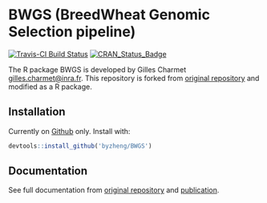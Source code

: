 # BWGS (BreedWheat Genomic Selection pipeline)

[![Travis-CI Build Status](https://travis-ci.com/byzheng/BWGS.svg?branch=master)](https://travis-ci.com/byzheng/BWGS)
[![CRAN_Status_Badge](http://www.r-pkg.org/badges/version/BWGS)](https://cran.r-project.org/package=BWGS)

The R package BWGS is developed by Gilles Charmet <gilles.charmet@inra.fr>. This repository is forked from [original repository](https://forgemia.inra.fr/umr-gdec/bwgs) and modified as a R package.


## Installation

Currently on [Github](https://github.com/byzheng/BWGS) only. Install with:

```r
devtools::install_github('byzheng/BWGS')
```

## Documentation

See full documentation from [original repository](https://forgemia.inra.fr/umr-gdec/bwgs) and [publication](https://journals.plos.org/plosone/article?id=10.1371/journal.pone.0222733).
